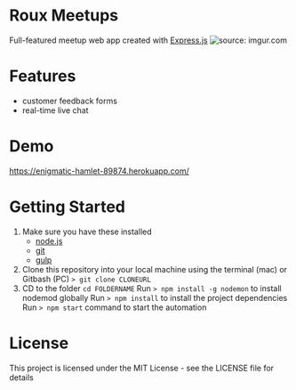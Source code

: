 # Roux Meetups
Full-featured meetup web app created with <a href="https://expressjs.com/">Express.js</a> 
<img src="https://i.imgur.com/gwCY1pT.jpg" title="source: imgur.com" />
# Features
* customer feedback forms
* real-time live chat

# Demo
https://enigmatic-hamlet-89874.herokuapp.com/

# Getting Started
1. Make sure you have these installed
	- [node.js](http://nodejs.org/)
	- [git](http://git-scm.com/)
	- [gulp](http://gulpjs.com/)
2. Clone this repository into your local machine using the terminal (mac) or Gitbash (PC) `> git clone CLONEURL`
3. CD to the folder `cd FOLDERNAME` Run `> npm install -g nodemon` to install nodemod globally Run `> npm install` to install the project dependencies Run `> npm start` command to start the automation
# License
This project is licensed under the MIT License - see the LICENSE file for details
